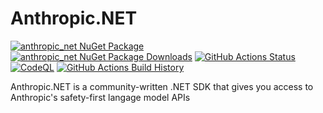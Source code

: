 # Anthropic.NET

[![anthropic_net NuGet Package](https://img.shields.io/nuget/v/anthropic.net.svg)](https://www.nuget.org/packages/anthropic.net/) [![anthropic_net NuGet Package Downloads](https://img.shields.io/nuget/dt/anthropic.net)](https://www.nuget.org/packages/anthropic.net) [![GitHub Actions Status](https://github.com/tinonetic/anthropic.net/workflows/Build/badge.svg?branch=main)](https://github.com/tinonetic/anthropic.net/actions) [![CodeQL](https://github.com/marcominerva/ChatGptNet/actions/workflows/codeql.yml/badge.svg)](https://github.com/marcominerva/ChatGptNet/actions/workflows/codeql.yml)
[![GitHub Actions Build History](https://buildstats.info/github/chart/tinonetic/anthropic.net?branch=main&includeBuildsFromPullRequest=false)](https://github.com/tinonetic/anthropic.net/actions)


Anthropic.NET is a community-written .NET SDK that gives you access to Anthropic's safety-first langage model APIs

